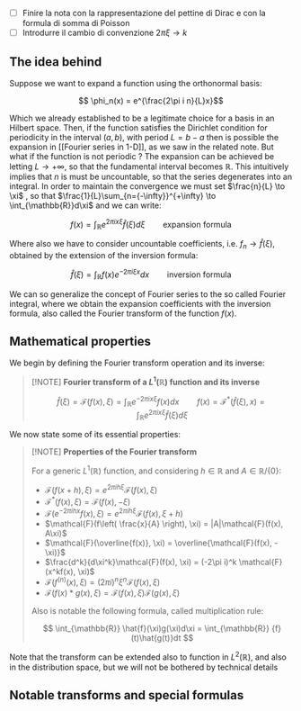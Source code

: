 - [ ] Finire la nota con la rappresentazione del pettine di Dirac e con la formula di somma di Poisson
- [ ] Introdurre il cambio di convenzione $2 \pi \xi \to k$
## The idea behind

Suppose we want to expand a function using the orthonormal basis:

$$ \phi_n(x) =  e^{\frac{2\pi i n}{L}x}$$

Which we already established to be a legitimate choice for a basis in an Hilbert space.
Then, if the function satisfies the Dirichlet condition for periodicity in the interval $(a,b)$, with period $L=b-a$ then is possible the expansion in [[Fourier series in 1-D]], as we saw in the related note.
But what if the function is not periodic ?
The expansion can be achieved be letting $L \to +\infty$, so that the fundamental interval becomes $\mathbb{R}$. This intuitively implies that $n$ is must be uncountable, so that the series degenerates into an integral.
In order to maintain the convergence we must set $\frac{n}{L} \to \xi$ , so that $\frac{1}{L}\sum_{n={-\infty}}^{+\infty} \to \int_{\mathbb{R}}d\xi$ and we can write:

$$ f(x) = \int_\mathbb{R}e^{2\pi i x\xi}\hat{f}(\xi)d\xi \qquad \mbox{expansion formula}$$

Where also we have to consider uncountable coefficients, i.e. $f_n \to \hat{f}(\xi)$, obtained by the extension of the inversion formula:

$$ \hat{f}(\xi) = \int_\mathbb{R}  f(x) e^{-2\pi i \xi x} dx\qquad \mbox{inversion formula} $$

We can so generalize the concept of Fourier series to the so called Fourier integral, where we obtain the expansion coefficients with the inversion formula, also called the Fourier transform of the function $f(x)$.

## Mathematical properties
 
We begin by defining the Fourier transform operation and its inverse:

>[!NOTE] **Fourier transform of a $L^1(\mathbb{R})$ function and its inverse**
> 
> $$ \hat{f}(\xi)= \mathcal{F}(f(x), \xi) = \int_\mathbb{R}e^{-2\pi i x\xi}f(x)dx \qquad f(x)= \mathcal{F}^*(\hat{f}(\xi), x) = \int_\mathbb{R}e^{2\pi i x\xi}\hat{f}(\xi)d\xi$$

We now state some of its essential properties:

>[!NOTE] **Properties of the Fourier transform**
> 
> For a generic $L^1(\mathbb{R})$ function, and considering $h \in \mathbb{R}$ and $A \in \mathbb{R} / \{0 \}$:
>
> - $\mathcal{F}(f(x+h), \xi) = e^{2 \pi i h \xi}\mathcal{F}(f(x), \xi)$
> - $\mathcal{F}^*(f(x), \xi)= \mathcal{F}(f(x),- \xi)$
> - $\mathcal{F}(e^{-2 \pi i h x}f(x), \xi)=e^{2 \pi i h \xi}\mathcal{F}(f(x), \xi+h)$
> - $\mathcal{F}(f\left( \frac{x}{A} \right), \xi) = |A|\mathcal{F}(f(x), A\xi)$
> - $\mathcal{F}(\overline{f(x)}, \xi) = \overline{\mathcal{F}(f(x), -\xi)}$
>- $\frac{d^k}{d\xi^k}\mathcal{F}(f(x), \xi) = (-2\pi i)^k \mathcal{F}(x^kf(x), \xi)$
>- $\mathcal{F}(f^{(n)}(x), \xi)=(2 \pi i)^n \xi^n \mathcal{F}(f(x), \xi)$
>- $\mathcal{F}(f(x)*g(x), \xi) = \mathcal{F}(f(x), \xi)\mathcal{F}(g(x), \xi)$
>
>Also is notable the following formula, called multiplication rule:
>
>$$ \int_{\mathbb{R}} \hat{f}(\xi)g(\xi)d\xi = \int_{\mathbb{R}} {f}(t)\hat{g(t)}dt $$

Note that the transform can be extended also to function in $L^2(\mathbb{R})$, and also in the distribution space, but we will not be bothered by technical details

## Notable transforms and special formulas


